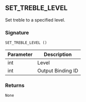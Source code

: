 ## SET\_TREBLE\_LEVEL

Set treble to a specified level.


### Signature

`SET_TREBLE_LEVEL ()`


| Parameter | Description |
| --- | --- |
| int | Level |
| int | Output Binding ID |


### Returns

`None`